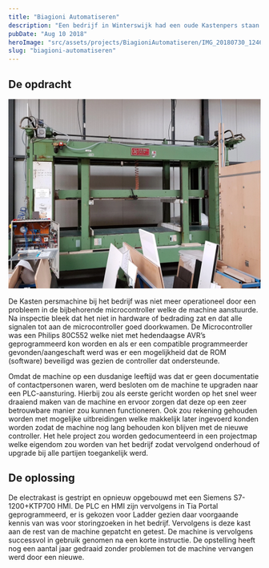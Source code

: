 ```yaml
---
title: "Biagioni Automatiseren"
description: "Een bedrijf in Winterswijk had een oude Kastenpers staan waar de microcontroller besturing van defect was geraakt."
pubDate: "Aug 10 2018"
heroImage: "src/assets/projects/BiagioniAutomatiseren/IMG_20180730_124609.webp"
slug: "biagioni-automatiseren"
---
```


## De opdracht


![Biagioni Automatiseren](src/assets/projects/BiagioniAutomatiseren/IMG_20180724_201920.webp)

De Kasten persmachine bij het bedrijf was niet meer operationeel door een probleem in de bijbehorende microcontroller welke de machine aanstuurde. Na inspectie bleek dat het niet in hardware of bedrading zat en dat alle signalen tot aan de microcontroller goed doorkwamen. De Microcontroller was een Philips 80C552 welke niet met hedendaagse AVR’s geprogrammeerd kon worden en als er een compatible programmeerder gevonden/aangeschaft werd was er een mogelijkheid dat de ROM (software) beveiligd was gezien de controller dat ondersteunde.

Omdat de machine op een dusdanige leeftijd was dat er geen documentatie of contactpersonen waren, werd besloten om de machine te upgraden naar een PLC-aansturing. Hierbij zou als eerste gericht worden op het snel weer draaiend maken van de machine en ervoor zorgen dat deze op een zeer betrouwbare manier zou kunnen functioneren. Ook zou rekening gehouden worden met mogelijke uitbreidingen welke makkelijk later ingevoerd konden worden zodat de machine nog lang behouden kon blijven met de nieuwe controller. Het hele project zou worden gedocumenteerd in een projectmap welke eigendom zou worden van het bedrijf zodat vervolgend onderhoud of upgrade bij alle partijen toegankelijk werd.

## De oplossing

De electrakast is gestript en opnieuw opgebouwd met een Siemens S7-1200+KTP700 HMI. De PLC en HMI zijn vervolgens in Tia Portal geprogrammeerd, er is gekozen voor Ladder gezien daar voorgaande kennis van was voor storingzoeken in het bedrijf. Vervolgens is deze kast aan de rest van de machine gepatcht en getest. De machine is vervolgens successvol in gebruik genomen na een korte instructie. De opstelling heeft nog een aantal jaar gedraaid zonder problemen tot de machine vervangen werd door een nieuwe.